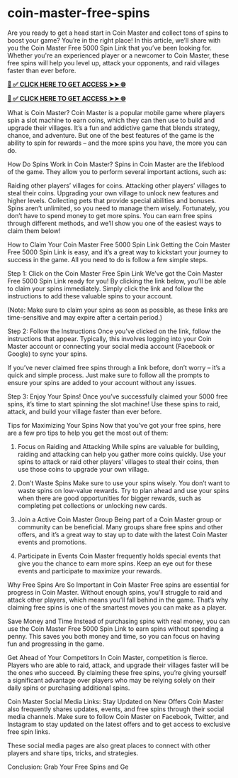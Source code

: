 # coin-master-free-spins
Are you ready to get a head start in Coin Master and collect tons of spins to boost your game? You’re in the right place! In this article, we’ll share with you the Coin Master Free 5000 Spin Link that you’ve been looking for. Whether you're an experienced player or a newcomer to Coin Master, these free spins will help you level up, attack your opponents, and raid villages faster than ever before.


**[📌 ✅ CLICK HERE TO GET ACCESS ➤➤ 🌐](https://newmegadeals.xyz/COIN-MASTER/)**



**[📌 ✅ CLICK HERE TO GET ACCESS ➤➤ 🌐](https://newmegadeals.xyz/COIN-MASTER/)**


What is Coin Master?
Coin Master is a popular mobile game where players spin a slot machine to earn coins, which they can then use to build and upgrade their villages. It’s a fun and addictive game that blends strategy, chance, and adventure. But one of the best features of the game is the ability to spin for rewards – and the more spins you have, the more you can do.

How Do Spins Work in Coin Master?
Spins in Coin Master are the lifeblood of the game. They allow you to perform several important actions, such as:

Raiding other players’ villages for coins.
Attacking other players’ villages to steal their coins.
Upgrading your own village to unlock new features and higher levels.
Collecting pets that provide special abilities and bonuses.
Spins aren’t unlimited, so you need to manage them wisely. Fortunately, you don’t have to spend money to get more spins. You can earn free spins through different methods, and we’ll show you one of the easiest ways to claim them below!

How to Claim Your Coin Master Free 5000 Spin Link
Getting the Coin Master Free 5000 Spin Link is easy, and it’s a great way to kickstart your journey to success in the game. All you need to do is follow a few simple steps.

Step 1: Click on the Coin Master Free Spin Link
We’ve got the Coin Master Free 5000 Spin Link ready for you! By clicking the link below, you’ll be able to claim your spins immediately. Simply click the link and follow the instructions to add these valuable spins to your account.

(Note: Make sure to claim your spins as soon as possible, as these links are time-sensitive and may expire after a certain period.)

Step 2: Follow the Instructions
Once you’ve clicked on the link, follow the instructions that appear. Typically, this involves logging into your Coin Master account or connecting your social media account (Facebook or Google) to sync your spins.

If you’ve never claimed free spins through a link before, don’t worry – it’s a quick and simple process. Just make sure to follow all the prompts to ensure your spins are added to your account without any issues.

Step 3: Enjoy Your Spins!
Once you’ve successfully claimed your 5000 free spins, it’s time to start spinning the slot machine! Use these spins to raid, attack, and build your village faster than ever before.

Tips for Maximizing Your Spins
Now that you’ve got your free spins, here are a few pro tips to help you get the most out of them:

1. Focus on Raiding and Attacking
While spins are valuable for building, raiding and attacking can help you gather more coins quickly. Use your spins to attack or raid other players’ villages to steal their coins, then use those coins to upgrade your own village.

2. Don’t Waste Spins
Make sure to use your spins wisely. You don’t want to waste spins on low-value rewards. Try to plan ahead and use your spins when there are good opportunities for bigger rewards, such as completing pet collections or unlocking new cards.

3. Join a Active Coin Master Group
Being part of a Coin Master group or community can be beneficial. Many groups share free spins and other offers, and it’s a great way to stay up to date with the latest Coin Master events and promotions.

4. Participate in Events
Coin Master frequently holds special events that give you the chance to earn more spins. Keep an eye out for these events and participate to maximize your rewards.

Why Free Spins Are So Important in Coin Master
Free spins are essential for progress in Coin Master. Without enough spins, you’ll struggle to raid and attack other players, which means you’ll fall behind in the game. That’s why claiming free spins is one of the smartest moves you can make as a player.

Save Money and Time
Instead of purchasing spins with real money, you can use the Coin Master Free 5000 Spin Link to earn spins without spending a penny. This saves you both money and time, so you can focus on having fun and progressing in the game.

Get Ahead of Your Competitors
In Coin Master, competition is fierce. Players who are able to raid, attack, and upgrade their villages faster will be the ones who succeed. By claiming these free spins, you’re giving yourself a significant advantage over players who may be relying solely on their daily spins or purchasing additional spins.

Coin Master Social Media Links: Stay Updated on New Offers
Coin Master also frequently shares updates, events, and free spins through their social media channels. Make sure to follow Coin Master on Facebook, Twitter, and Instagram to stay updated on the latest offers and to get access to exclusive free spin links.

These social media pages are also great places to connect with other players and share tips, tricks, and strategies.

Conclusion: Grab Your Free Spins and Ge
